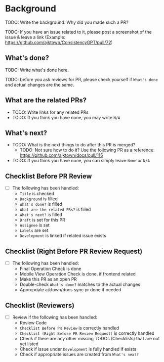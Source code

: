 # Background
TODO: Write the background. Why did you made such a PR?

TODO: If you have an issue related to it, please post a screenshot of the issue & leave a link (Example: https://github.com/ajktown/ConsistencyGPT/pull/72)

## What's done?
TODO: Write what's done here.

TODO: before you ask reviews for PR, please check yourself if `What's done` and actual changes are the same.

## What are the related PRs?
- TODO: Write links for any related PRs
- TODO: If you think you have none, you may write `N/A`

## What's next?
- TODO: What is the next things to do after this PR is merged?
  - TODO: Not sure how to do it? Use the following PR as a reference: https://github.com/ajktown/docs/pull/115
- TODO: If you think you have none, you can simply leave `None` or `N/A`

## Checklist Before PR Review
- [ ] The following has been handled:
  - `Title` is checked
  - `Background` is filled
  - `What's done?` is filled
  - `What are the related PRs?` is filled
  - `What's next?` is filled
  - `Draft` is set for this PR
  - `Assignee` is set
  - `Labels` are set
  - `Development` is linked if related issue exists

## Checklist (Right Before PR Review Request)
- [ ] The following has been handled:
  - Final Operation Check is done
  - Mobile View Operation Check is done, if frontend related
  - Make this PR as an open PR
  - Double-check `What's done?` matches to the actual changes
  - Appropriate ajktown/docs sync pr done if needed

## Checklist (Reviewers)
- [ ] Review if the following has been handled:
  - Review Code
  - `Checklist Before PR Review` is correctly handled
  - `Checklist (Right Before PR Review Request)` is correctly handled
  - Check if there are any other missing TODOs (Checklists) that are not yet listed
  - Check if issue under `Development` is fully handled if exists
  - Check if appropriate issues are created from `What's next?`


